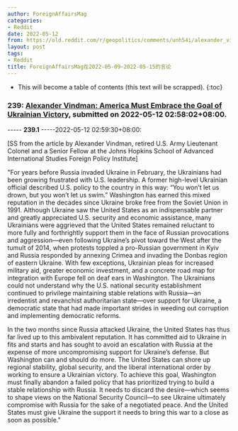 ```yaml
---
author: ForeignAffairsMag
categories:
- Reddit
date: 2022-05-12
from: https://old.reddit.com/r/geopolitics/comments/unh54i/alexander_vindman_america_must_embrace_the_goal/
layout: post
tags:
- Reddit
title: ForeignAffairsMag在2022-05-09~2022-05-15的言论
---
```


* This will become a table of contents (this text will be scrapped).
{:toc}

### 239: [Alexander Vindman: America Must Embrace the Goal of Ukrainian Victory](https://old.reddit.com/r/geopolitics/comments/unh54i/alexander_vindman_america_must_embrace_the_goal/), submitted on 2022-05-12 02:58:02+08:00.

----- __239.1__ -----2022-05-12 02:59:30+08:00:

\[SS from the article by Alexander Vindman, retired U.S. Army Lieutenant Colonel and a Senior Fellow at the Johns Hopkins School of Advanced International Studies Foreign Policy Institute\]

"For years before Russia invaded Ukraine in February, the Ukrainians had been growing frustrated with U.S. leadership. A former high-level Ukrainian official described U.S. policy to the country in this way: “You won’t let us drown, but you won’t let us swim.” Washington has earned this mixed reputation in the decades since Ukraine broke free from the Soviet Union in 1991. Although Ukraine saw the United States as an indispensable partner and greatly appreciated U.S. security and economic assistance, many Ukrainians were aggrieved that the United States remained reluctant to more fully and forthrightly support them in the face of Russian provocations and aggression—even following Ukraine’s pivot toward the West after the tumult of 2014, when protests toppled a pro-Russian government in Kyiv and Russia responded by annexing Crimea and invading the Donbas region of eastern Ukraine. With few exceptions, Ukrainian pleas for increased military aid, greater economic investment, and a concrete road map for integration with Europe fell on deaf ears in Washington. The Ukrainians could not understand why the U.S. national security establishment continued to privilege maintaining stable relations with Russia—an irredentist and revanchist authoritarian state—over support for Ukraine, a democratic state that had made important strides in weeding out corruption and implementing democratic reforms.  


In the two months since Russia attacked Ukraine, the United States has thus far lived up to this ambivalent reputation. It has committed aid to Ukraine in fits and starts and has sought to avoid an escalation with Russia at the expense of more uncompromising support for Ukraine’s defense. But Washington can and should do more. The United States can shore up regional stability, global security, and the liberal international order by working to ensure a Ukrainian victory. To achieve this goal, Washington must finally abandon a failed policy that has prioritized trying to build a stable relationship with Russia. It needs to discard the desire—which seems to shape views on the National Security Council—to see Ukraine ultimately compromise with Russia for the sake of a negotiated peace. And the United States must give Ukraine the support it needs to bring this war to a close as soon as possible."

